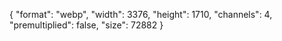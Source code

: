 {
  "format": "webp",
  "width": 3376,
  "height": 1710,
  "channels": 4,
  "premultiplied": false,
  "size": 72882
}